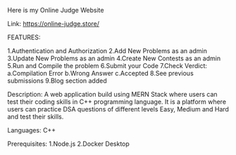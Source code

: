 Here is my Online Judge Website

Link: https://online-judge.store/

FEATURES:

1.Authentication and Authorization
2.Add New Problems as an admin
3.Update New Problems as an admin
4.Create New Contests as an admin
5.Run and Compile the problem
6.Submit your Code
7.Check Verdict:
     a.Compilation Error
     b.Wrong Answer
     c.Accepted
8.See previous submissions
9.Blog section added


Description:
A web application build using MERN Stack where users can test their coding skills in C++ programming language.
It is a platform where users can practice DSA questions of different levels Easy, Medium and Hard and test their skills.


Languages:
C++

Prerequisites:
1.Node.js
2.Docker Desktop


